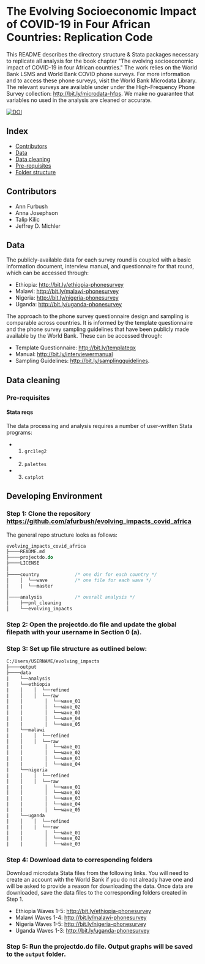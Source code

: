 # The Evolving Socioeconomic Impact of COVID-19 in Four African Countries: Replication Code

This README describes the directory structure & Stata packages necessary to replicate all analysis for the book chapter "The evolving socioeconomic impact of COVID-19 in four African countries." The work relies on the World Bank LSMS and World Bank COVID phone surveys. For more information and to access these phone surveys, visit the World Bank Microdata Library. The relevant surveys are available under under the High-Frequency Phone Survey collection: http://bit.ly/microdata-hfps. We make no guarantee that variables no used in the analysis are cleaned or accurate.

[![DOI](https://zenodo.org/badge/340188218.svg)](https://zenodo.org/badge/latestdoi/340188218)

 ## Index
 
 - [Contributors](#contributors)
 - [Data](#data)
 - [Data cleaning](#data-cleaning)
 - [Pre-requisites](#pre-requisites)
 - [Folder structure](#folder-structure)

## Contributors

* Ann Furbush
* Anna Josephson 
* Talip Kilic 
* Jeffrey D. Michler

## Data 

The publicly-available data for each survey round is coupled with a basic information document, interview manual, and questionnaire for that round, which can be accessed through: 
 - Ethiopia: http://bit.ly/ethiopia-phonesurvey 
 - Malawi: http://bit.ly/malawi-phonesurvey 
 - Nigeria: http://bit.ly/nigeria-phonesurvey
 - Uganda: http://bit.ly/uganda-phonesurvey 
 
The approach to the phone survey questionnaire design and sampling is comparable across countries. It is informed by the template questionnaire and the phone survey sampling guidelines that have been publicly made available by the World Bank. These can be accessed through: 
 - Template Questionnaire: http://bit.ly/templateqx 
 - Manual: http://bit.ly/interviewermanual
 - Sampling Guidelines: http://bit.ly/samplingguidelines.

## Data cleaning

### Pre-requisites

#### Stata reqs

The data processing and analysis requires a number of user-written Stata programs:
   * 1. `grc1leg2`
   * 2. `palettes`
   * 3. `catplot`


## Developing Environment

### Step 1: Clone the repository https://github.com/afurbush/evolving_impacts_covid_africa 

The general repo structure looks as follows:<br>

```stata
evolving_impacts_covid_africa
├────README.md
├────projectdo.do
├────LICENSE
│    
├────country             /* one dir for each country */
│    │  └──wave          /* one file for each wave */
│    |  └──master
│
│────analysis            /* overall analysis */
│    ├──pnl_cleaning
│    └──evolving_impacts
```

### Step 2: Open the projectdo.do file and update the global filepath with your username in Section 0 (a).

### Step 3: Set up file structure as outlined below: 
```stata
C:/Users/USERNAME/evolving_impacts
├────output
├────data
|    └──analysis
|    └──ethiopia
|    │    │  └──refined
|    │    │  └──raw
|    |        │  └──wave_01
|    |        │  └──wave_02
|    |        │  └──wave_03
|    |        │  └──wave_04
|    |        │  └──wave_05
|    └──malawi
|    │    │  └──refined
|    │    │  └──raw
|    |        │  └──wave_01
|    |        │  └──wave_02
|    |        │  └──wave_03
|    |        │  └──wave_04
|    └──nigeria
|    │    │  └──refined
|    │    │  └──raw
|    |        │  └──wave_01
|    |        │  └──wave_02
|    |        │  └──wave_03
|    |        │  └──wave_04
|    |        │  └──wave_05
|    └──uganda
|    │    │  └──refined
|    │    │  └──raw
|    |        │  └──wave_01
|    |        │  └──wave_02
|    |        │  └──wave_03
```

### Step 4: Download data to corresponding folders

Download microdata Stata files from the following links. You will need to create an account with the World Bank if you do not already have one and will be asked to provide a reason for downloading the data. Once data are downloaded, save the data files to the corresponding folders created in Step 1. 
 - Ethiopia Waves 1-5: http://bit.ly/ethiopia-phonesurvey 
 - Malawi Waves 1-4: http://bit.ly/malawi-phonesurvey 
 - Nigeria Waves 1-5: http://bit.ly/nigeria-phonesurvey
 - Uganda Waves 1-3: http://bit.ly/uganda-phonesurvey 

### Step 5: Run the projectdo.do file. Output graphs will be saved to the `output` folder. 
